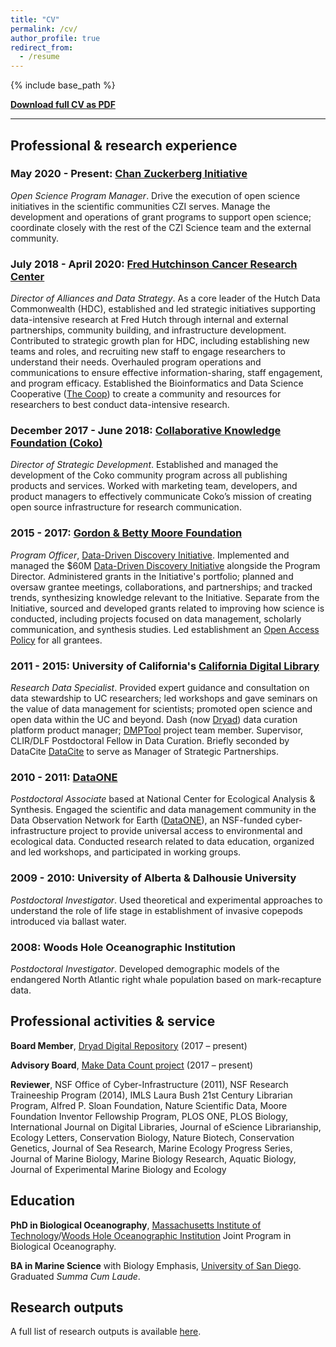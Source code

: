 ```yaml
---
title: "CV"
permalink: /cv/
author_profile: true
redirect_from:
  - /resume
---
```


{% include base_path %}

**[Download full CV as PDF](https://strasser.github.io/files/cv.pdf)**

---

## Professional & research experience 

### May 2020 - Present: [Chan Zuckerberg Initiative](https://chanzuckerberg.com/)

_Open Science Program Manager_. Drive the execution of open science initiatives in the scientific communities CZI serves. Manage the development and operations of grant programs to support open science; coordinate closely with the rest of the CZI Science team and the external community.

### July 2018 - April 2020: [Fred Hutchinson Cancer Research Center](http://fredhutch.org)

_Director of Alliances and Data Strategy_. As a core leader of the Hutch Data Commonwealth (HDC), established and led strategic initiatives supporting data-intensive research at Fred Hutch through internal and external partnerships, community building, and infrastructure development. Contributed to strategic growth plan for HDC, including establishing new teams and roles, and recruiting new staff to engage researchers to understand their needs. Overhauled program operations and communications to ensure effective information-sharing, staff engagement, and program efficacy. Established the Bioinformatics and Data Science Cooperative ([The Coop](https://strasser.github.io/href%7Bhttp://thecoop.fredhutch.org)) to create a community and resources for researchers to best conduct data-intensive research.


### December 2017 - June 2018: [Collaborative Knowledge Foundation (Coko)](http://coko.foundation)

_Director of Strategic Development_. Established and managed the development of the Coko community program across all publishing products and services. Worked with marketing team, developers, and product managers to effectively communicate Coko’s mission of creating open source infrastructure for research communication.


### 2015 - 2017: [Gordon & Betty Moore Foundation](http://www.moore.org)

_Program Officer_, [Data-Driven Discovery Initiative](http://www.moore.org/programs/science/data-driven-discovery). Implemented and managed the $60M [Data-Driven Discovery Initiative](http://www.moore.org/programs/science/data-driven-discovery) alongside the Program Director. Administered grants in the Initiative's portfolio; planned and oversaw grantee meetings, collaborations, and partnerships; and tracked trends, synthesizing knowledge relevant to the Initiative. Separate from the Initiative, sourced and developed grants related to improving how science is conducted, including projects focused on data management, scholarly communication, and synthesis studies. Led establishment an [Open Access Policy](https://www.moore.org/article-detail?newsUrlName=moore-foundation-rolls-out-new-open-access-policy) for all grantees.


### 2011 - 2015: University of California's [California Digital Library](http://cdlib.org)

_Research Data Specialist_. Provided expert guidance and consultation on data stewardship to UC researchers; led workshops and gave seminars on the value of data management for scientists; promoted open science and open data within the UC and beyond. Dash (now [Dryad](http://datadryad.org)) data curation platform product manager; [DMPTool](http://dmptool.org) project team member. Supervisor, CLIR/DLF Postdoctoral Fellow in Data Curation. Briefly seconded by DataCite [DataCite](http://datacite.org) to serve as Manager of Strategic Partnerships.

### 2010 - 2011: [DataONE](http://dataone.org)

_Postdoctoral Associate_ based at National Center for Ecological Analysis & Synthesis. Engaged the scientific and data management community in the Data Observation Network for Earth ([DataONE](http://dataone.org)), an NSF-funded cyber-infrastructure project to provide universal access to environmental and ecological data. Conducted research related to data education, organized and led workshops, and participated in working groups.

### 2009 - 2010: University of Alberta & Dalhousie University

_Postdoctoral Investigator_. Used theoretical and experimental approaches to understand the role of life stage in establishment of invasive copepods introduced via ballast water.

### 2008: Woods Hole Oceanographic Institution

_Postdoctoral Investigator_. Developed demographic models of the endangered North Atlantic right whale population based on mark-recapture data.
  
## Professional activities & service

**Board Member**, [Dryad Digital Repository](http://datadryad.org) (2017 – present)

**Advisory Board**, [Make Data Count project](https://makedatacount.org/) (2017 – present)

**Reviewer**, NSF Office of Cyber-Infrastructure (2011), NSF Research Traineeship Program (2014), IMLS Laura Bush 21st Century Librarian Program, Alfred P. Sloan Foundation, Nature Scientific Data, Moore Foundation Inventor Fellowship Program, PLOS ONE, PLOS Biology, International Journal on Digital Libraries, Journal of eScience Librarianship, Ecology Letters, Conservation Biology, Nature Biotech, Conservation Genetics, Journal of Sea Research, Marine Ecology Progress Series, Journal of Marine Biology, Marine Biology Research, Aquatic Biology, Journal of Experimental Marine Biology and Ecology

## Education

**PhD in Biological Oceanography**, [Massachusetts Institute of Technology](http://www.mit.edu/)/[Woods Hole Oceanographic Institution](http://www.whoi.edu) Joint Program in Biological Oceanography. 

**BA in Marine Science** with Biology Emphasis, [University of San Diego](http://www.sandiego.edu/). Graduated _Summa Cum Laude_.


## Research outputs

A full list of research outputs is available [here](https://strasser.github.io/products/).

<!-- 
  <ul>{% for post in site.publications %}
    {% include archive-single-cv.html %}
  {% endfor %}</ul>
  
Talks
======
  <ul>{% for post in site.talks %}
    {% include archive-single-talk-cv.html %}
  {% endfor %}</ul>

-->
  
